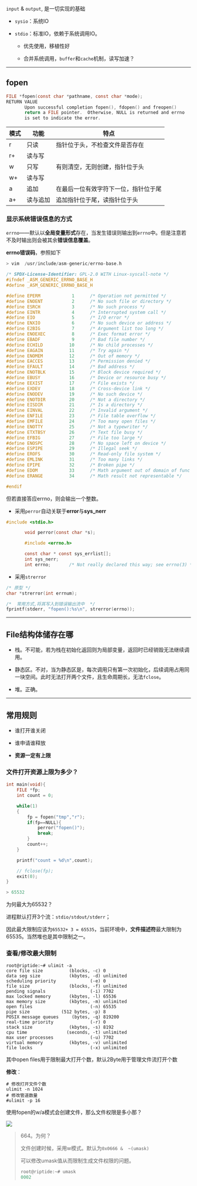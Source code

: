 `input` & `output`, 是一切实现的基础

- `sysio`：系统IO

- `stdio`：标准IO，依赖于系统调用IO。
  
  - 优先使用，移植性好
  
  - 合并系统调用，`buffer`和`cache`机制，读写加速？

---

## fopen

```c
FILE *fopen(const char *pathname, const char *mode);
RETURN VALUE
       Upon successful completion fopen(), fdopen() and freopen()
       return a FILE pointer.  Otherwise, NULL is returned and errno 
       is set to indicate the error.
```

| 模式  | 功能   | 特点                 |
| --- | ---- | ------------------ |
| r   | 只读   | 指针位于头，不检查文件是否存在    |
| r+  | 读与写  |                    |
| w   | 只写   | 有则清空，无则创建，指针位于头    |
| w+  | 读与写  |                    |
| a   | 追加   | 在最后一位有效字符下一位，指针位于尾 |
| a+  | 读与追加 | 追加指针位于尾，读指针位于头     |

### 显示系统错误信息的方式

`errno`——默认以**全局变量形式**存在，当发生错误则输出到`errno`中。但是注意若不及时输出则会被其余**错误信息覆盖**。

**errno错误码**，参照如下

```c
> vim  /usr/include/asm-generic/errno-base.h

/* SPDX-License-Identifier: GPL-2.0 WITH Linux-syscall-note */
#ifndef _ASM_GENERIC_ERRNO_BASE_H
#define _ASM_GENERIC_ERRNO_BASE_H

#define EPERM            1      /* Operation not permitted */
#define ENOENT           2      /* No such file or directory */
#define ESRCH            3      /* No such process */
#define EINTR            4      /* Interrupted system call */
#define EIO              5      /* I/O error */
#define ENXIO            6      /* No such device or address */
#define E2BIG            7      /* Argument list too long */
#define ENOEXEC          8      /* Exec format error */
#define EBADF            9      /* Bad file number */
#define ECHILD          10      /* No child processes */
#define EAGAIN          11      /* Try again */
#define ENOMEM          12      /* Out of memory */
#define EACCES          13      /* Permission denied */
#define EFAULT          14      /* Bad address */
#define ENOTBLK         15      /* Block device required */
#define EBUSY           16      /* Device or resource busy */
#define EEXIST          17      /* File exists */
#define EXDEV           18      /* Cross-device link */
#define ENODEV          19      /* No such device */
#define ENOTDIR         20      /* Not a directory */
#define EISDIR          21      /* Is a directory */
#define EINVAL          22      /* Invalid argument */
#define ENFILE          23      /* File table overflow */
#define EMFILE          24      /* Too many open files */
#define ENOTTY          25      /* Not a typewriter */
#define ETXTBSY         26      /* Text file busy */
#define EFBIG           27      /* File too large */
#define ENOSPC          28      /* No space left on device */
#define ESPIPE          29      /* Illegal seek */
#define EROFS           30      /* Read-only file system */
#define EMLINK          31      /* Too many links */
#define EPIPE           32      /* Broken pipe */
#define EDOM            33      /* Math argument out of domain of func */
#define ERANGE          34      /* Math result not representable */

#endif
```

但若直接答应errno，则会输出一个整数。

- 采用`perror`自动关联于**error**与**sys_nerr**

```c
#include <stdio.h>

       void perror(const char *s);

       #include <errno.h>

       const char * const sys_errlist[];
       int sys_nerr;
       int errno;       /* Not really declared this way; see errno(3) */
```

- 采用`strerror`

```c
/* 原型 */
char *strerror(int errnum);

/*  常用方式,将其写入到错误输出流中  */
fprintf(stderr, "fopen():%s\n", strerror(errno));
```

---

## File结构体储存在哪

- 栈。不可能，若为栈在初始化返回则为局部变量，返回时已经销毁无法继续调用。

- 静态区。不对，当为静态区是，每次调用只有第一次初始化，后续调用占用同一块空间。此时无法打开两个文件，且生命周期长，无法`fclose`。

- 堆。正确。

---

## 常用规则

- 谁打开谁关闭

- 谁申请谁释放

- **资源一定有上限**

### 文件打开资源上限为多少？

```c
int main(void){
    FILE *fp;
    int count = 0;

    while(1)
    {    
        fp = fopen("tmp","r");
        if(fp==NULL){
            perror("fopen()");
            break;
        }
        count++;
    }

    printf("count = %d\n",count);

    // fclose(fp);
    exit(0);
}

> 65532
```

为何最大为65532？

进程默认打开3个流：`stdio/stdout/stderr`；

因此最大限制应该为`65532+ 3 = 65535`，当前环境中，**文件描述符**最大限制为65535。当然堆也是其中限制之一。

### 查看/修改最大限制

```shell
root@riptide:~# ulimit -a
core file size          (blocks, -c) 0
data seg size           (kbytes, -d) unlimited
scheduling priority             (-e) 0
file size               (blocks, -f) unlimited
pending signals                 (-i) 7702
max locked memory       (kbytes, -l) 65536
max memory size         (kbytes, -m) unlimited
open files                      (-n) 65535
pipe size            (512 bytes, -p) 8
POSIX message queues     (bytes, -q) 819200
real-time priority              (-r) 0
stack size              (kbytes, -s) 8192
cpu time               (seconds, -t) unlimited
max user processes              (-u) 7702
virtual memory          (kbytes, -v) unlimited
file locks                      (-x) unlimited
```

其中open files用于限制最大打开个数，默认2Byte用于管理文件流打开个数

**修改**：

```shell
# 修改打开文件个数
ulimit -n 1024
# 修改管道数量
#ulimit -p 16 
```

使用fopen的w/a模式会创建文件，那么文件权限是多小那？

![](C:\Users\yrjak\AppData\Roaming\marktext\images\2022-08-07-14-32-11-image.png)

> 664。为何？
> 
> 文件创建时候，采用w模式。默认为`0x0666 &  ~(umask)`
> 
> 可以修改umask值从而限制生成文件权限的问题。
> 
> ```c
> root@riptide:~# umask
> 0002
> ```


